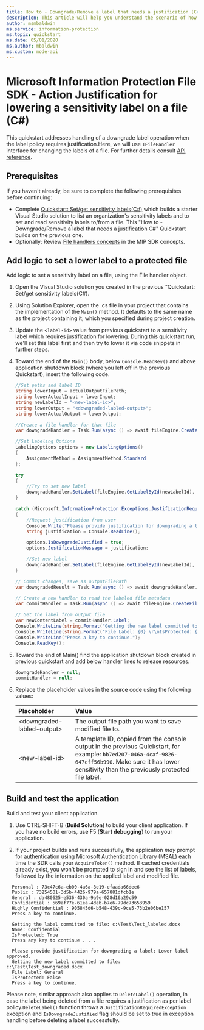 ```yaml
---
title: How to - Downgrade/Remove a label that needs a justification (C#)
description: This article will help you understand the scenario of how to downgrade or remove a label needing justification (C#).
author: msmbaldwin
ms.service: information-protection
ms.topic: quickstart
ms.date: 05/01/2020
ms.author: mbaldwin
ms.custom: mode-api
---
```


# Microsoft Information Protection File SDK - Action Justification for lowering a sensitivity label on a file (C#)

This quickstart addresses handling of a downgrade label operation when the label policy requires justification.Here, we will use `IFileHandler` interface for changing the labels of a file. For further details consult [API reference](/dotnet/api/?term=microsoft.informationprotection).

## Prerequisites

If you haven't already, be sure to complete the following prerequisites before continuing:

- Complete [Quickstart: Set/get sensitivity labels(C#)](quick-file-set-get-label-csharp.md) which builds a starter Visual Studio solution to list an organization's sensitivity labels and to set and read sensitivity labels to/from a file. This "How to - Downgrade/Remove a label that needs a justification C#" Quickstart builds on the previous one.
- Optionally: Review [File handlers concepts](concept-handler-file-cpp.md) in the MIP SDK concepts.

## Add logic to set a lower label to a protected file

Add logic to set a sensitivity label on a file, using the File handler object.

1. Open the Visual Studio solution you created in the previous "Quickstart: Set/get sensitivity labels(C#).

2. Using Solution Explorer, open the .cs file in your project that contains the implementation of the `Main()` method. It defaults to the same name as the project containing it, which you specified during project creation.

3. Update the `<label-id>` value from previous quickstart to a sensitivity label which requires justification for lowering. During this quickstart run, we'll set this label first and then try to lower it via code snippets in further steps.

4. Toward the end of the `Main()` body, below `Console.ReadKey()` and above application shutdown block (where you left off in the previous Quickstart), insert the following code.

    ```csharp
    //Set paths and label ID
    string lowerInput = actualOutputFilePath;
    string lowerActualInput = lowerInput;
    string newLabelId = "<new-label-id>";
    string lowerOutput = "<downgraded-labled-output>";
    string lowerActualOutput = lowerOutput;

    //Create a file handler for that file
    var downgradeHandler = Task.Run(async () => await fileEngine.CreateFileHandlerAsync(lowerInput, lowerActualInput, true)).Result;

    //Set Labeling Options
    LabelingOptions options = new LabelingOptions()
    {
        AssignmentMethod = AssignmentMethod.Standard
    };

    try
    {
        //Try to set new label
        downgradeHandler.SetLabel(fileEngine.GetLabelById(newLabelId), options, new ProtectionSettings());
    }

    catch (Microsoft.InformationProtection.Exceptions.JustificationRequiredException)
    {
        //Request justification from user
        Console.Write("Please provide justification for downgrading a label: ");
        string justification = Console.ReadLine();

        options.IsDowngradeJustified = true;
        options.JustificationMessage = justification;

        //Set new label
        downgradeHandler.SetLabel(fileEngine.GetLabelById(newLabelId), options, new ProtectionSettings());
    }

    // Commit changes, save as outputFilePath
    var downgradedResult = Task.Run(async () => await downgradeHandler.CommitAsync(lowerActualOutput)).Result;

    // Create a new handler to read the labeled file metadata
    var commitHandler = Task.Run(async () => await fileEngine.CreateFileHandlerAsync(lowerOutput, lowerActualOutput, true)).Result;

    // Get the label from output file
    var newContentLabel = commitHandler.Label;
    Console.WriteLine(string.Format("Getting the new label committed to file: {0}", lowerOutput));
    Console.WriteLine(string.Format("File Label: {0} \r\nIsProtected: {1}", newContentLabel.Label.Name, newContentLabel.IsProtectionAppliedFromLabel.ToString()));
    Console.WriteLine("Press a key to continue.");
    Console.ReadKey();

    ```

5. Toward the end of Main() find the application shutdown block created in previous quickstart and add below handler lines to release resources.

    ````csharp
    downgradeHandler = null;
    commitHandler = null;
    ````

6. Replace the placeholder values in the source code using the following values:

   | Placeholder | Value |
   |:----------- |:----- |
   | \<downgraded-labled-output\> | The output file path you want to save modified file to. |
   | \<new-label-id\> | A template ID, copied from the console output in the previous Quickstart, for example: `bb7ed207-046a-4caf-9826-647cff56b990`. Make sure it has lower sensitivity than the previously protected file label. |

## Build and test the application

Build and test your client application.

1. Use CTRL-SHIFT-B (**Build Solution**) to build your client application. If you have no build errors, use F5 (**Start debugging**) to run your application.

2. If your project builds and runs successfully, the application *may* prompt for authentication using Microsoft Authentication Library (MSAL) each time the SDK calls your `AcquireToken()` method. If cached credentials already exist, you won't be prompted to sign in and see the list of labels, followed by the information on the applied label and modified file.

  ```console
    Personal : 73c47c6a-eb00-4a6a-8e19-efaada66dee6
    Public : 73254501-3d5b-4426-979a-657881dfcb1e
    General : da480625-e536-430a-9a9e-028d16a29c59
    Confidential : 569af77e-61ea-4deb-b7e6-79dc73653959
    Highly Confidential : 905845d6-b548-439c-9ce5-73b2e06be157
    Press a key to continue.

    Getting the label committed to file: c:\Test\Test_labeled.docx
    Name: Confidential
    IsProtected: True
    Press any key to continue . . .

    Please provide justification for downgrading a label: Lower label approved.
    Getting the new label committed to file: c:\Test\Test_downgraded.docx
    File Label: General
    IsProtected: False
    Press a key to continue.
   ```

Please note, similar approach also applies to `DeleteLabel()` operation, in case the label being deleted from a file requires a justification as per label policy.`DeleteLabel()` function throws a `JustificationRequiredException` exception and `IsDowngradeJustified` flag should be set to true in exception handling before deleting a label successfully.
